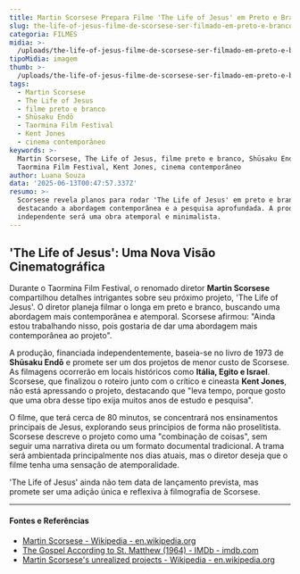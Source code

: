 ```yaml
---
title: Martin Scorsese Prepara Filme 'The Life of Jesus' em Preto e Branco
slug: the-life-of-jesus-filme-de-scorsese-ser-filmado-em-preto-e-branco
categoria: FILMES
midia: >-
  /uploads/the-life-of-jesus-filme-de-scorsese-ser-filmado-em-preto-e-branco-thumb.png
tipoMidia: imagem
thumb: >-
  /uploads/the-life-of-jesus-filme-de-scorsese-ser-filmado-em-preto-e-branco-thumb.png
tags:
  - Martin Scorsese
  - The Life of Jesus
  - filme preto e branco
  - Shūsaku Endō
  - Taormina Film Festival
  - Kent Jones
  - cinema contemporâneo
keywords: >-
  Martin Scorsese, The Life of Jesus, filme preto e branco, Shūsaku Endō,
  Taormina Film Festival, Kent Jones, cinema contemporâneo
author: Luana Souza
data: '2025-06-13T00:47:57.337Z'
resumo: >-
  Scorsese revela planos para rodar 'The Life of Jesus' em preto e branco,
  destacando a abordagem contemporânea e a pesquisa aprofundada. A produção
  independente será uma obra atemporal e minimalista.
---
```


## 'The Life of Jesus': Uma Nova Visão Cinematográfica

Durante o Taormina Film Festival, o renomado diretor **Martin Scorsese** compartilhou detalhes intrigantes sobre seu próximo projeto, 'The Life of Jesus'. O diretor planeja filmar o longa em preto e branco, buscando uma abordagem mais contemporânea e atemporal. Scorsese afirmou: "Ainda estou trabalhando nisso, pois gostaria de dar uma abordagem mais contemporânea ao projeto".

A produção, financiada independentemente, baseia-se no livro de 1973 de **Shūsaku Endō** e promete ser um dos projetos de menor custo de Scorsese. As filmagens ocorrerão em locais históricos como **Itália, Egito e Israel**. Scorsese, que finalizou o roteiro junto com o crítico e cineasta **Kent Jones**, não está apressando o projeto, destacando que "leva tempo, porque gosto que uma obra desse tipo exija muitos anos de estudo e pesquisa".

O filme, que terá cerca de 80 minutos, se concentrará nos ensinamentos principais de Jesus, explorando seus princípios de forma não proselitista. Scorsese descreve o projeto como uma "combinação de coisas", sem seguir uma narrativa direta ou um formato documental tradicional. A trama será ambientada principalmente nos dias atuais, mas o diretor deseja que o filme tenha uma sensação de atemporalidade.

'The Life of Jesus' ainda não tem data de lançamento prevista, mas promete ser uma adição única e reflexiva à filmografia de Scorsese.



---

#### Fontes e Referências

- [Martin Scorsese - Wikipedia - en.wikipedia.org](https://en.wikipedia.org/wiki/Martin_Scorsese)
- [The Gospel According to St. Matthew (1964) - IMDb - imdb.com](https://www.imdb.com/title/tt0058715/)
- [Martin Scorsese's unrealized projects - Wikipedia - en.wikipedia.org](https://en.wikipedia.org/wiki/Martin_Scorsese%27s_unrealized_projects)
